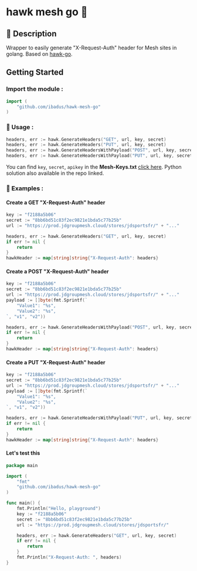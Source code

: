 # hawk mesh go 🌟
## 💬 Description 
 Wrapper to easily generate "X-Request-Auth" header for Mesh sites in golang. Based on [hawk-go](https://github.com/tent/hawk-go).

## Getting Started
### Import the module :
```go
import (
    "github.com/ibadus/hawk-mesh-go"
)
```
### 🤔 Usage :
```go
headers, err := hawk.GenerateHeaders("GET", url, key, secret)
headers, err := hawk.GenerateHeaders("PUT", url, key, secret)
headers, err := hawk.GenerateHeadersWithPayload("POST", url, key, secret, string(payload))
headers, err := hawk.GenerateHeadersWithPayload("PUT", url, key, secret, string(payload))
```
You can find ``key``, ``secret``, ``apikey`` in the **Mesh-Keys.txt** [click here](https://github.com/VastidDev/Mesh-Keys). Python solution also available in the repo linked.
### 🔔 Examples :
#### Create a GET "X-Request-Auth" header
```go
key := "f2188a5b06"
secret := "8bb6bd51c83f2ec9821e1bda5c77b25b"
url := "https://prod.jdgroupmesh.cloud/stores/jdsportsfr/" + "..."

headers, err := hawk.GenerateHeaders("GET", url, key, secret)
if err != nil {
	return
}
hawkHeader := map[string]string{"X-Request-Auth": headers}
```
#### Create a POST "X-Request-Auth" header
```go
key := "f2188a5b06"
secret := "8bb6bd51c83f2ec9821e1bda5c77b25b"
url := "https://prod.jdgroupmesh.cloud/stores/jdsportsfr/" + "..."
payload := []byte(fmt.Sprintf(`
    "Value1": "%s",
    "Value2": "%s",
`, "v1", "v2"))

headers, err := hawk.GenerateHeadersWithPayload("POST", url, key, secret, string(payload))
if err != nil {
	return
}
hawkHeader := map[string]string{"X-Request-Auth": headers}
```
#### Create a PUT "X-Request-Auth" header
```go
key := "f2188a5b06"
secret := "8bb6bd51c83f2ec9821e1bda5c77b25b"
url := "https://prod.jdgroupmesh.cloud/stores/jdsportsfr/" + "..."
payload := []byte(fmt.Sprintf(`
    "Value1": "%s",
    "Value2": "%s",
`, "v1", "v2"))

headers, err := hawk.GenerateHeadersWithPayload("PUT", url, key, secret, string(payload))
if err != nil {
	return
}
hawkHeader := map[string]string{"X-Request-Auth": headers}
```
#### Let's test this
```go
package main

import (
	"fmt"
	"github.com/ibadus/hawk-mesh-go"
)

func main() {
	fmt.Println("Hello, playground")
	key := "f2188a5b06"
	secret := "8bb6bd51c83f2ec9821e1bda5c77b25b"
	url := "https://prod.jdgroupmesh.cloud/stores/jdsportsfr/"

	headers, err := hawk.GenerateHeaders("GET", url, key, secret)
	if err != nil {
		return
	}
	fmt.Println("X-Request-Auth: ", headers)
}
```
